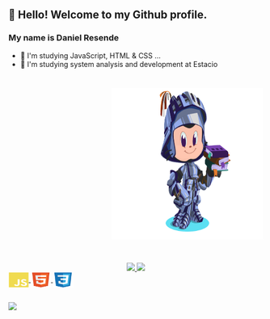 ## 👋 Hello! Welcome to my Github profile.
### My name is Daniel Resende

- 🌱 I'm studying JavaScript, HTML & CSS ...
- 📖 I'm studying system analysis and development at Estacio 
<h1 align="right">
  <img alt="mascote" title="#mascote" height="300" width="300" src="./mascote-removebg-preview.png" />
                                                                  
  #
  
<div align="center">
  <a href="https://github.com/danielresende23">
  <img height="130em" src="https://github-readme-stats.vercel.app/api?username=danielresende23&show_icons=true&theme=radical&include_all_commits=true&count_private=true"/>
  <img height="130em" src="https://github-readme-stats.vercel.app/api/top-langs/?username=danielresende23&layout=compact&langs_count=7&theme=radical"/>
</div>
 
 
<div align= "left">
  <img align="center" alt="Daniel-Js" height="30" width="40" src="https://raw.githubusercontent.com/devicons/devicon/master/icons/javascript/javascript-plain.svg">
  <img align="center" alt="Daniel-HTML" height="30" width="40" src="https://raw.githubusercontent.com/devicons/devicon/master/icons/html5/html5-original.svg">
  <img align="center" alt="Daniel-CSS" height="30" width="40" src="https://raw.githubusercontent.com/devicons/devicon/master/icons/css3/css3-original.svg">
</div>
  
  ##
 
<div align="rigth"> 
  <a href="https://www.linkedin.com/in/daniel-resend/ "target="_blank"><img src="https://img.shields.io/badge/-LinkedIn-%230077B5?style=for-the-badge&logo=linkedin&logoColor=white" target="_blank"></a> 
 
</div>


